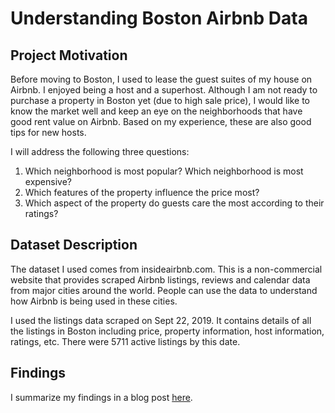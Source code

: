 # Understanding Boston Airbnb Data #

## Project Motivation ##

Before moving to Boston, I used to lease the guest suites of my house on Airbnb. I enjoyed being a host and a superhost. Although I am not ready to purchase a property in Boston yet (due to high sale price), I would like to know the market well and keep an eye on the neighborhoods that have good rent value on Airbnb. Based on my experience, these are also good tips for new hosts.

I will address the following three questions:
1. Which neighborhood is most popular? Which neighborhood is most expensive?
2. Which features of the property influence the price most?
3. Which aspect of the property do guests care the most according to their ratings?

## Dataset Description ##

The dataset I used comes from insideairbnb.com. This is a non-commercial website that provides scraped Airbnb listings, reviews and calendar data from major cities around the world. People can use the data to understand how Airbnb is being used in these cities.

I used the listings data scraped on Sept 22, 2019. It contains details of all the listings in Boston including price, property information, host information, ratings, etc. There were 5711 active listings by this date.

## Findings ##

I summarize my findings in a blog post [here](https://medium.com/@fivecentsly/3-things-you-should-know-before-leasing-your-bostons-property-on-airbnb-10594cf1043b).
